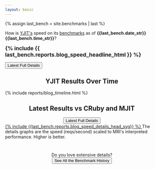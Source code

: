 ```yaml
---
layout: basic
---
```


{% assign last_bench = site.benchmarks | last %}

<div class="headline-box">

<p>
How is <a href="https://github.com/Shopify/yjit">YJIT's</a> speed on its <a href="https://github.com/Shopify/yjit-bench">benchmarks</a> as of <strong>{{last_bench.date_str}} {{last_bench.time_str}}</strong>?
</p>

<span style="font-weight: bold; font-size: 125%">{% include {{ last_bench.reports.blog_speed_headline_html }} %}</span>

<div class="headline-button">
  <a href="{{ last_bench.url | relative_url }}"><button>Latest Full Details</button></a>
</div>
</div>

<h2 style="text-align: center;">YJIT Results Over Time</h2>

<div class="timeline_report">
{% include reports/blog_timeline.html %}
</div>

<h2 style="text-align: center;">Latest Results vs CRuby and MJIT</h2>

<div style="text-align: center;">
  <a href="{{ last_bench.url | relative_url }}"><button>Latest Full Details</button></a>
</div>

<div>
<a href="{{ last_bench.url | relative_url }}">
{% include {{last_bench.reports.blog_speed_details_head_svg}} %}
</a>
The details graphs are the speed (reqs/second) scaled to MRI's interpreted performance. Higher is better.
</div>

<p style="text-align: center; margin-top: 3em;">
  Do you love extensive details? <br/>
  <a href="{{ "history" | relative_url }}"> <button>See All the Benchmark History</button></a>
</p>

<script>
  document.querySelectorAll("svg [data-tooltip]").forEach(function (elt) {
    elt.addEventListener("mousemove", (e) => { showSVGTooltip(e, e.target.getAttribute("data-tooltip")); });
  });
  document.querySelectorAll("svg [data-tooltip]").forEach(function (elt) {
    elt.addEventListener("mouseout", (e) => { hideSVGTooltip(); });
  });
</script>
